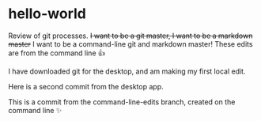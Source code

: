 # hello-world
Review of git processes. <del>I want to be a git master, I want to be a markdown master</del> I want to be a 
command-line git and markdown master! These edits are from the command line :+1:

I have downloaded git for the desktop, and am making my first local edit.

Here is a second commit from the desktop app.

This is a commit from the command-line-edits branch, created on the command line :sparkles:
